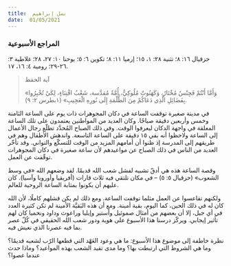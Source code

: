```yaml
---
title:  نسل إبراهيم
date:  01/05/2021
---
```


### المراجع الأسبوعية
حزقيال ١٦: ٨؛ تثنية ٢٨: ١، ١٥؛ إرميا ١١: ٨؛ تكوين ٦: ٥؛ يوحنا ١٠: ٢٧، ٢٨؛ غلاطية ٣: ٢٦-٢٩؛ رومية ٤: ١٦، ١٧.

> <p>آية الحفظ</p>
> «وَأَمَّا أَنْتُمْ فَجِنْسٌ مُخْتَارٌ، وَكَهَنُوتٌ مُلُوكِيٌّ، أُمَّةٌ مُقدَّسة، شَعْبُ اقْتِنَاءٍ، لِكَيْ تُخْبِرُوا بِفَضَائِلِ الَّذِي دَعَاكُمْ مِنَ الظُّلْمَةِ إِلَى نُورِهِ الْعَجِيبِ» (١بطرس ٢: ٩).

في مدينة صغيرة توقفت الساعة في دكان المجوهرات ذات يوم على الساعة الثامنة وخمس وأربعين دقيقة صباحًا. وكان العديد من المواطنين يعتمدون على تلك الساعة المعلقة في واجهة الدكان ليعرفوا الوقت. وفي ذلك الصباح المُحدَّد تطلّع رجال الأعمال إلى الساعة ولاحظوا أنه بقي ١٥ دقيقة على الساعة التاسعة. واندهش الأطفال وهم في طريقهم إلى المدرسة إذ ظنوا أن أمامهم المزيد من الوقت للتسكّع والتواني. وقد تأخّر العديد من الناس في ذلك الصباح عن مواعيدهم لأن ساعة صغيرة في دكان المجوهرات توقّفت عن العمل.

وقصة الساعة هذه هي أدقّ تشبيه لفشل شعب الله قديمًا. لقد وضعهم الله «في وسط الشعوب» (حزقيال ٥: ٥) – في مكان تلتقي فيه ثلاث قارات (أفريقيا وأوروبا وآسيا). كان عليهم أن يكونوا بمثابة الساعة الروحية للعالم.

ولكنهم تقاعسوا عن العمل مثلما توقفت الساعة. ومع ذلك لم يكن فشلهم كاملًا، لأن الله كان له في ذلك الحين، كما اليوم، بقية أمينة. ومع أن هذه البَقيَّة الأمينة لم تكن كثيرة العدد في أي جيل، إلا أن بعضهم من أمثال صموئيل وأستير وإيليا وراعوث وداود ونحميا كان لهم تأثير إيجابي. ويركّز درسنا هذا الأسبوع على هوية ودور شعب الله الحقيقي في كُلّ عصر بما فيه عصرنا الذي نعيش فيه.

نظرة خاطفة إلى موضوع هذا الأسبوع: ما هي وعود العَهْد التي قطعها الرّب لشعبه قديمًا؟ وما هي الشروط التي ارتبطت بها؟ وما مدى تقيد الشعب بهذه المواعيد؟ وماذا حدث عندما عصوا؟
